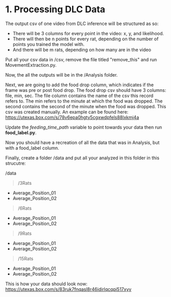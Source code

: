 # 1. Processing DLC Data

The output csv of one video from DLC inference will be structured as so:

- There will be 3 columns for every point in the video: x, y, and likelihood.
- There will then be n points for every rat, depending on the number of points you trained the model with.
- And there will be m rats, depending on how many are in the video

Put all your csv data in /csv, remove the file titled "remove_this" and run MovementExtraction.py.

Now, the all the outputs will be in the /Analysis folder.

Next, we are going to add the food drop column, which indicates if the frame was pre or post food drop. The food drop csv should have 3 columns: file, min, sec. The file column contains the name of the csv this record refers to. The min refers to the minute at which the food was dropped. The second contains the second of the minute when the food was dropped. This csv was created manually.
An example can be found here: https://utexas.box.com/s/78v6epa0hgty5cgxwdpfels88lxkmj4a

Update the _feeding_time_path_ variable to point towards your data then run **food_label.py**.

Now you should have a recreation of all the data that was in Analysis, but with a food_label column.

Finally, create a folder /data and put all your analyzed in this folder in this strucutre:

/data

> /3Rats

- Average_Position_01
- Average_Position_02

> /6Rats

- Average_Position_01
- Average_Position_02

> /9Rats

- Average_Position_01
- Average_Position_02

> /15Rats

- Average_Position_01
- Average_Position_02

This is how your data should look now: https://utexas.box.com/s/83ruk7fnqasl8r46idirlqcqpi517xyv
